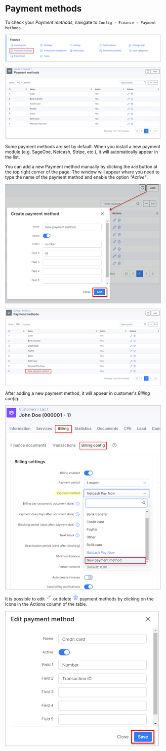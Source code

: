 Payment methods
=============

To check your *Payment methods*, navigate to `Config → Finance → Payment Methods`.

![Main menu](icon.png)

![List of methods](list.png)

Some payment methods are set by default. When you install a new payment module (e.g. SageOne, Netcash, Stripe, etc.), it will automatically appear in the list.  

You can add a new Payment method manually by clicking the `Add` button at the top right corner of the page.  The window will appear where you need to type the name of the payment method and enable the option *"Active"*.

![Create payment method](add.png)

![list of methods](list1.png)

After adding a new payment method, it will appear in customer's *Billing config*.

![Selected](billing.png)


It is possible to edit <icon class="image-icon">![image](edit.png)</icon> or delete <icon class="image-icon">![image](delete.png)</icon> payment methods by clicking on the icons in the Actions column of the table.

![Edit payment method](edit_method.png)